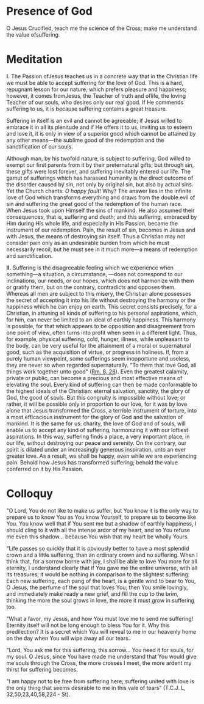 # Presence of God

O Jesus Crucified, teach me the science of the Cross; make me understand the value ofsuffering.

# Meditation

**I.** The Passion ofJesus teaches us in a concrete way that in the Christian life we must be able to accept suffering for the love of God. This is a hard, repugnant lesson for our nature, which prefers pleasure and happiness; however, it comes fromJesus, the Teacher of truth and oflife, the loving Teacher of our souls, who desires only our real good. If He commends suffering to us, it is because suffering contains a great treasure.

Suffering in itself is an evil and cannot be agreeable; if Jesus willed to embrace it in all its plenitude and if He offers it to us, inviting us to esteem and love it, it is only in view of a superior good which cannot be attained by any other means—the sublime good of the redemption and the sanctification of our souls.

Although man, by his twofold nature, is subject to suffering, God willed to exempt our first parents from it by their preternatural gifts; but through sin, these gifts were lost forever, and suffering inevitably entered our life. The gamut of sufferings which has harassed humanity is the direct outcome of the disorder caused by sin, not only by original sin, but also by actual sins. Yet the Church chants: *O happy fault*! Why? The answer lies in the infinite love of God which transforms everything and draws from the double evil of sin and suffering the great good of the redemption of the human race. When Jesus took upon Himself the sins of mankind. He also assumed their consequences, that is, suffering and death; and this suffering, embraced by Him during His whole life, and especially in His Passion, became the instrument of our redemption. Pain, the result of sin, becomes in Jesus and with Jesus, the means of destroying sin itself. Thus a Christian may not consider pain only as an undesirable burden from which he must necessarily recoil, but he must see in it much more—a means of redemption and sanctification.

**II.** Suffering is the disagreeable feeling which we experience when something—a situation, a circumstance, —does not correspond to our inclinations, our needs, or our hopes, which does not harmonize with them or gratify them, but on the contrary, contradicts and opposes them. Whereas all men are subject to this misery, the Christian alone possesses the secret of accepting it into his life without destroying the harmony or the happiness which he can enjoy on earth. This secret consists precisely, for a Christian, in attuning all kinds of suffering to his personal aspirations, which, for him, can never be limited to an ideal of earthly happiness. This harmony is possible, for that which appears to be opposition and disagreement from one point of view, often turns into profit when seen in a different light. Thus, for example, physical suffering, cold, hunger, illness, while unpleasant to the body, can be very useful for the attainment of a moral or supernatural good, such as the acquisition of virtue, or progress in holiness. If, from a purely human viewpoint, some sufferings seem inopportune and useless, they are never so when regarded supernaturally. "To them that love God, all things work together unto good" ([Rm. 8, 28](https://vulgata.online/bible/Rm.8?ed=DR2&vfn=DR2.Rm.8.28:vs)). Even the greatest calamity, private or public, can become a precious and most effective means of elevating the soul. Every kind of suffering can then be made conformable to the highest ideals of the Christian: eternal salvation, sanctity, the glory of God, the good of souls. But this congruity is impossible without love; or rather, it will be possible only in proportion to our love, for it was by love alone that Jesus transformed the Cross, a terrible instrument of torture, into a most efficacious instrument for the glory of God and the salvation of mankind. It is the same for us: charity, the love of God and of souls, will enable us to accept any kind of suffering, harmonizing it with our loftiest aspirations. In this way, suffering finds a place, a very important place, in our life, without destroying our peace and serenity. On the contrary, our spirit is dilated under an increasingly generous inspiration, unto an ever greater love. As a result, we shall be happy, even while we are experiencing pain. Behold how Jesus has transformed suffering; behold the value conferred on it by His Passion.

# Colloquy

"O Lord, You do not like to make us suffer, but You know it is the only way to prepare us to know You as You know Yourself, to prepare us to become like You. You know well that if You sent me but a shadow of earthly happiness, I should cling to it with all the intense ardor of my heart, and so You refuse me even this shadow... because You wish that my heart be wholly Yours.

"Life passes so quickly that it is obviously better to have a most splendid crown and a little suffering, than an ordinary crown and no suffering. When I think that, for a sorrow borne with joy, I shall be able to love You more for all eternity, I understand clearly that if You gave me the entire universe, with all its treasures, it would be nothing in comparison to the slightest suffering. Each new suffering, each pang of the heart, is a gentle wind to bear to You, O Jesus, the perfume of the soul that loves You; then You smile lovingly, and immediately make ready a new grief, and fill the cup to the brim, thinking the more the soul grows in love, the more it must grow in suffering too.

"What a favor, my Jesus, and how You must love me to send me suffering! Eternity itself will not be long enough to bless You for it. Why this predilection? It is a secret which You will reveal to me in our heavenly home on the day when You will wipe away all our tears.

"Lord, You ask me for this suffering, this sorrow... You need it for souls, for my soul. O Jesus, since You have made me understand that You would give me souls through the Cross, the more crosses I meet, the more ardent my thirst for suffering becomes.

"I am happy not to be free from suffering here; suffering united with love is the only thing that seems desirable to me in this vale of tears" (T.C.J. L, 32,50,23,40,58,224 - St).
